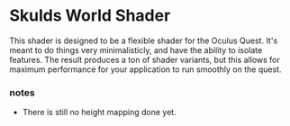 # Skulds World Shader

This shader is designed to be a flexible shader for the Oculus Quest. It's meant to do things very minimalisticly, and have the ability to isolate features. The result produces a ton of shader variants, but this allows for maximum performance for your application to run smoothly on the quest.

### notes
- There is still no height mapping done yet.
